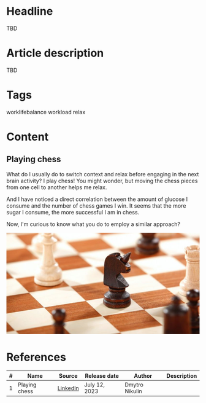 # Headline
TBD

# Article description
TBD 

# Tags
worklifebalance workload relax

# Content
## Playing chess
What do I usually do to switch context and relax before engaging in the next brain activity?
I play chess!
You might wonder, but moving the chess pieces from one cell to another helps me relax.

And I have noticed a direct correlation between the amount of glucose I consume and the number of chess games I win. It seems that the more sugar I consume, the more successful I am in chess.

Now, I'm curious to know what you do to employ a similar approach?

<img src="./Images/chess.jpg" alt="chess" />


# References
| # | Name                 | Source                | Release date           |  Author                 | Description   |
| - | ---------------------|---------------------- |----------------------- | ----------------------- |:-------------:|
| 1 | Playing chess        |[LinkedIn](https://www.linkedin.com/posts/dimanikulin_worklifebalance-workload-relax-activity-7084787080802836480-jGcU?utm_source=share&utm_medium=member_desktop) | July 12, 2023 | Dmytro Nikulin | |